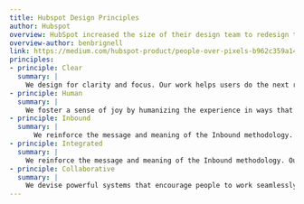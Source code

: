```yaml
---
title: Hubspot Design Principles
author: Hubspot
overview: HubSpot increased the size of their design team to redesign their platform and build a living, breathing design system. These design principles are taken from HubSpot's design language, HubSpot Canvas.
overview-author: benbrignell
link: https://medium.com/hubspot-product/people-over-pixels-b962c359a14d
principles:
- principle: Clear
  summary: |
    We design for clarity and focus. Our work helps users do the next right thing through feature prioritization, visual hierarchy, and contextual awareness.
- principle: Human
  summary: |
    We foster a sense of joy by humanizing the experience in ways that resonate across cultures. Our work provides users with a playful and personable interaction every time.
- principle: Inbound
  summary: |
      We reinforce the message and meaning of the Inbound methodology. Our work makes the Inbound path clear to our users and helps them understand why it’s the right thing to do.
- principle: Integrated
  summary: |
    We reinforce the message and meaning of the Inbound methodology. Our work makes the Inbound path clear to our users and helps them understand why it’s the right thing to do.
- principle: Collaborative
  summary: |
    We devise powerful systems that encourage people to work seamlessly together. Our work helps people create and collaborate with each other in natural, intuitive ways.
---
```

